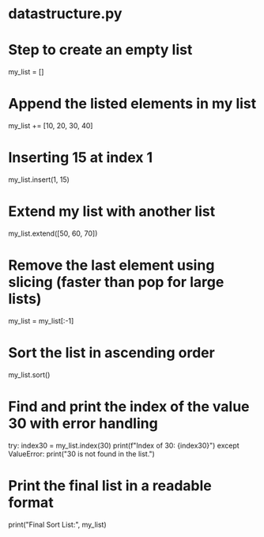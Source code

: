 # datastructure.py

# Step to create an empty list
my_list = []

# Append the listed elements in my list
my_list += [10, 20, 30, 40]

# Inserting 15 at index 1
my_list.insert(1, 15)

# Extend my list with another list
my_list.extend([50, 60, 70])

# Remove the last element using slicing (faster than pop for large lists)
my_list = my_list[:-1]

# Sort the list in ascending order
my_list.sort()

# Find and print the index of the value 30 with error handling
try:
    index30 = my_list.index(30)
    print(f"Index of 30: {index30}")
except ValueError:
    print("30 is not found in the list.")

# Print the final list in a readable format
print("Final Sort List:", my_list)
